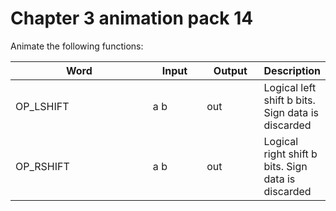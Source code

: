 # Chapter 3 animation pack 14

Animate the following functions:

<table><thead><tr><th width="273">Word</th><th width="88">Input</th><th width="88">Output</th><th>Description</th></tr></thead><tbody><tr><td>OP_LSHIFT</td><td>a b</td><td>out</td><td>Logical left shift b bits. Sign data is discarded</td></tr><tr><td>OP_RSHIFT</td><td>a b</td><td>out</td><td>Logical right shift b bits. Sign data is discarded</td></tr></tbody></table>
